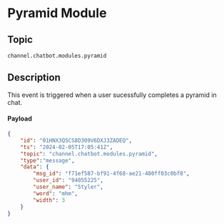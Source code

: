 # Pyramid Module

## Topic

`channel.chatbot.modules.pyramid`

## Description

This event is triggered when a user sucessfully completes a pyramid in chat.  

#### Payload

```json
{
    "id": "01HNX3Q5CS8D309V6DXJ3ZADEQ",
    "ts": "2024-02-05T17:05:41Z",
    "topic": "channel.chatbot.modules.pyramid",
    "type":"message",
    "data": {
        "msg_id": "f71ef587-bf91-4f68-ae21-480ff03c0bf8",
        "user_id": "94055225",
        "user_name": "Styler",
        "word": "mhm",
        "width": 3
    }
}
```

